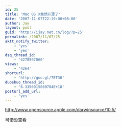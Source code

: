 ```yaml
---
id: 25
title: 'Mac OS X竟然开源了'
date: '2007-11-07T22:19:00+08:00'
author: Jay
layout: post
guid: 'http://ijay.net.cn/log/?p=25'
permalink: /2007/11/07/25
aktt_notify_twitter:
    - 'yes'
    - 'yes'
dsq_thread_id:
    - '4270597060'
views:
    - '4264'
shorturl:
    - 'http://goo.gl/7ET30'
duoshuo_thread_id:
    - '6.3356015869784E+18'
posturl_add_url:
    - 'yes'
---
```


http://www.opensource.apple.com/darwinsource/10.5/

可惜没空看